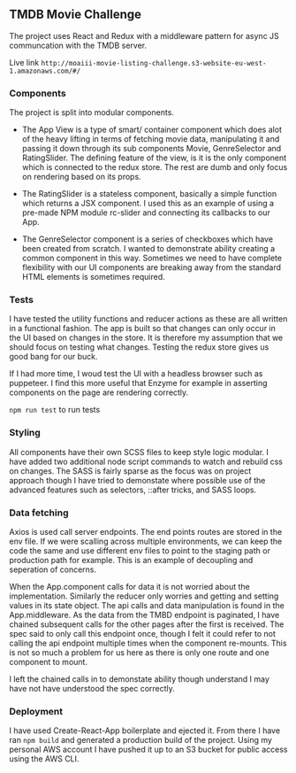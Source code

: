 ## TMDB Movie Challenge 

The project uses React and Redux with a middleware pattern for async JS communcation with the TMDB server. 

Live link
`http://moaiii-movie-listing-challenge.s3-website-eu-west-1.amazonaws.com/#/`

### Components

The project is split into modular components.

- The App View is a type of smart/ container component which does alot of the heavy lifting in terms of fetching movie data, manipulating it and passing it down through its sub components Movie, GenreSelector and RatingSlider. The defining feature of the view, is it is the only component which is connected to the redux store. The rest are dumb and only focus on rendering based on its props. 

- The RatingSlider is a stateless component, basically a simple function which returns a JSX component. I used this as an example of using a pre-made NPM module rc-slider and connecting its callbacks to our App. 

- The GenreSelector component is a series of checkboxes which have been created from scratch. I wanted to demonstrate ability creating a common component in this way. Sometimes we need to have complete flexibility with our UI components are breaking away from the standard HTML elements is sometimes required. 

### Tests 
I have tested the utility functions and reducer actions as these are all written in a functional fashion. The app is built so that changes can only occur in the UI based on changes in the store. It is therefore my assumption that we should focus on testing what changes. Testing the redux store gives us good bang for our buck. 

If I had more time, I woud test the UI with a headless browser such as puppeteer. I find this more useful that Enzyme for example in asserting components on the page are rendering correctly.

`npm run test` to run tests

### Styling
All components have their own SCSS files to keep style logic modular. I have added two additional node script commands to watch and rebuild css on changes. The SASS is fairly sparse as the focus was on project approach though I have tried to demonstate where possible use of the advanced features such as selectors, ::after tricks, and SASS loops. 

### Data fetching
Axios is used call server endpoints. The end points routes are stored in the env file. If we were scalling across multiple environments, we can keep the code the same and use different env files to point to the staging path or production path for example. This is an example of decoupling and seperation of concerns. 

When the App.component calls for data it is not worried about the implementation. Similarly the reducer only worries and getting and setting values in its state object. The api calls and data manipulation is found in the App.middleware. As the data from the TMBD endpoint is paginated, I have chained subsequent calls for the other pages after the first is received. The spec said to only call this endpoint once, though I felt it could refer to not calling the api endpoint multiple times when the component re-mounts. This is not so much a problem for us here as there is only one route and one component to mount. 

I left the chained calls in to demonstate ability though understand I may have not have understood the spec correctly.

### Deployment
I have used Create-React-App boilerplate and ejected it. From there I have ran `npm build` and generated a production build of the project. Using my personal AWS account I have pushed it up to an S3 bucket for public access using the AWS CLI. 